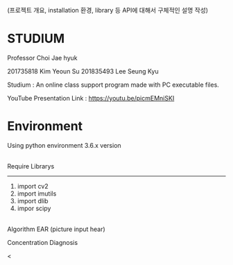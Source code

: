 (프로젝트 개요, installation 환경, library 등 API에 대해서 구체적인 설명 작성)

# STUDIUM
Professor Choi Jae hyuk 

201735818 Kim Yeoun Su
201835493 Lee Seung Kyu


Studium : 
An online class support program made with PC executable files.

YouTube Presentation Link : https://youtu.be/picmEMniSKI

# Environment
Using python environment 3.6.x version

<br> Require Librarys
***
1. import cv2
2. import imutils
3. import dlib
4. impor scipy


<br> Algorithm
EAR
(picture input hear)

Concentration Diagnosis

<

